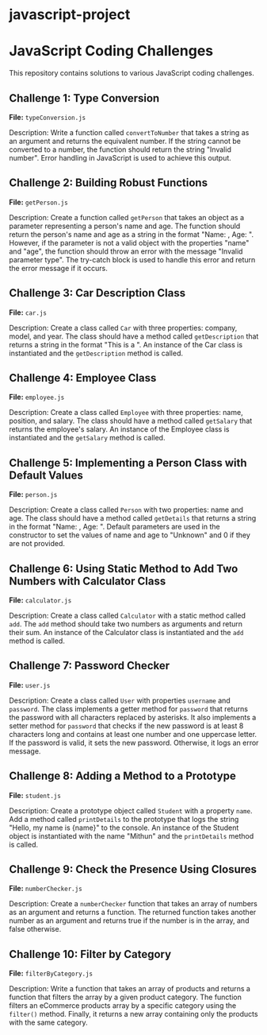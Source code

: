 # javascript-project
# JavaScript Coding Challenges

This repository contains solutions to various JavaScript coding challenges.

## Challenge 1: Type Conversion

**File:** `typeConversion.js`

Description: Write a function called `convertToNumber` that takes a string as an argument and returns the equivalent number. If the string cannot be converted to a number, the function should return the string "Invalid number". Error handling in JavaScript is used to achieve this output.

## Challenge 2: Building Robust Functions

**File:** `getPerson.js`

Description: Create a function called `getPerson` that takes an object as a parameter representing a person's name and age. The function should return the person's name and age as a string in the format "Name: <name>, Age: <age>". However, if the parameter is not a valid object with the properties "name" and "age", the function should throw an error with the message "Invalid parameter type". The try-catch block is used to handle this error and return the error message if it occurs.

## Challenge 3: Car Description Class

**File:** `car.js`

Description: Create a class called `Car` with three properties: company, model, and year. The class should have a method called `getDescription` that returns a string in the format "This is a <year> <company> <model>". An instance of the Car class is instantiated and the `getDescription` method is called.

## Challenge 4: Employee Class

**File:** `employee.js`

Description: Create a class called `Employee` with three properties: name, position, and salary. The class should have a method called `getSalary` that returns the employee's salary. An instance of the Employee class is instantiated and the `getSalary` method is called.

## Challenge 5: Implementing a Person Class with Default Values

**File:** `person.js`

Description: Create a class called `Person` with two properties: name and age. The class should have a method called `getDetails` that returns a string in the format "Name: <name>, Age: <age>". Default parameters are used in the constructor to set the values of name and age to "Unknown" and 0 if they are not provided.

## Challenge 6: Using Static Method to Add Two Numbers with Calculator Class

**File:** `calculator.js`

Description: Create a class called `Calculator` with a static method called `add`. The `add` method should take two numbers as arguments and return their sum. An instance of the Calculator class is instantiated and the `add` method is called.

## Challenge 7: Password Checker

**File:** `user.js`

Description: Create a class called `User` with properties `username` and `password`. The class implements a getter method for `password` that returns the password with all characters replaced by asterisks. It also implements a setter method for `password` that checks if the new password is at least 8 characters long and contains at least one number and one uppercase letter. If the password is valid, it sets the new password. Otherwise, it logs an error message.

## Challenge 8: Adding a Method to a Prototype

**File:** `student.js`

Description: Create a prototype object called `Student` with a property `name`. Add a method called `printDetails` to the prototype that logs the string "Hello, my name is {name}" to the console. An instance of the Student object is instantiated with the name "Mithun" and the `printDetails` method is called.

## Challenge 9: Check the Presence Using Closures

**File:** `numberChecker.js`

Description: Create a `numberChecker` function that takes an array of numbers as an argument and returns a function. The returned function takes another number as an argument and returns true if the number is in the array, and false otherwise.

## Challenge 10: Filter by Category

**File:** `filterByCategory.js`

Description: Write a function that takes an array of products and returns a function that filters the array by a given product category. The function filters an eCommerce products array by a specific category using the `filter()` method. Finally, it returns a new array containing only the products with the same category.

